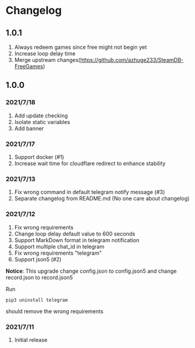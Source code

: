 # Changelog
## 1.0.1
1. Always redeem games since free might not begin yet
2. Increase loop delay time
3. Merge upstream changes(https://github.com/azhuge233/SteamDB-FreeGames)

## 1.0.0

### 2021/7/18
1. Add update checking
2. Isolate static variables
3. Add banner

### 2021/7/17
1. Support docker (#1)
2. Increase wait time for cloudflare redirect to enhance stability

### 2021/7/13
1. Fix wrong command in default telegram notify message (#3)
2. Separate changelog from README.md (No one care about changelog)

### 2021/7/12
1. Fix wrong requirements
2. Change loop delay default value to 600 seconds
3. Support MarkDown format in telegram notification
4. Support multiple chat_id in telegram
5. Fix wrong requirements "telegram"
6. Support json5 (#2)

**Notice**: This upgrade change config.json to config.json5 and change record.json to record.json5

Run
```shell
pip3 uninstall telegram
```
should remove the wrong requirements

### 2021/7/11
1. Initial release